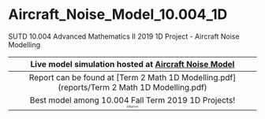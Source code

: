 # Aircraft_Noise_Model_10.004_1D
SUTD 10.004 Advanced Mathematics II 2019 1D Project - Aircraft Noise Modelling

| Live model simulation hosted at [Aircraft Noise Model](https://ragulbalaji.github.io/Aircraft_Noise_Model_10.004_1D/) |
| :----------------------------------------------------------: |
| Report can be found at [Term 2 Math 1D Modelling.pdf](reports/Term 2 Math 1D Modelling.pdf) |
| Best model among 10.004 Fall Term 2019 1D Projects!<br><img src="/Users/ragulbalaji/Documents/SCHOOL/SUTD/Term 2 - Fall 2019/10.004 Advance Math 2/Aircraft_Noise_Model_10.004_1D/assets/BigDuck.jpg" alt="BigDuck" style="zoom:30%;" /> |